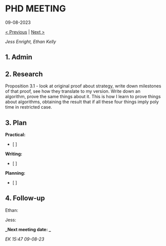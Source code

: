 # PHD MEETING

09-08-2023

[< Previous]() | [Next >]()

_Jess Enright,_
_Ethan Kelly_


## 1. Admin


## 2. Research

Proposition 3.1 - look at original proof about strategy, write down milestones of that proof, see how they translate to my version. Write down an algorithm, prove the same things about it. This is how I learn to prove things about algorithms, obtaining the result that if all these four things imply poly time in restricted case.


## 3. Plan

**Practical:**
- [ ] 

**Writing:**
- [ ] 

**Planning:**
- [ ] 



## 4. Follow-up

Ethan:

Jess:


**_Next meeting date: _**



_EK 15:47 09-08-23_
